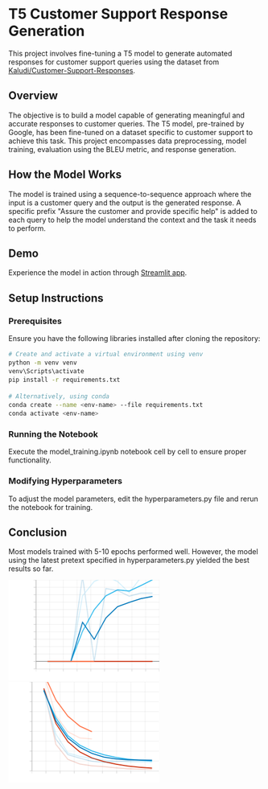 # T5 Customer Support Response Generation

This project involves fine-tuning a T5 model to generate automated responses for customer support queries using the dataset from [Kaludi/Customer-Support-Responses](https://huggingface.co/datasets/Kaludi/Customer-Support-Responses).

## Overview

The objective is to build a model capable of generating meaningful and accurate responses to customer queries. The T5 model, pre-trained by Google, has been fine-tuned on a dataset specific to customer support to achieve this task. This project encompasses data preprocessing, model training, evaluation using the BLEU metric, and response generation. 

## How the Model Works

The model is trained using a sequence-to-sequence approach where the input is a customer query and the output is the generated response. A specific prefix "Assure the customer and provide specific help" is added to each query to help the model understand the context and the task it needs to perform.

## Demo

Experience the model in action through [Streamlit app](https://streamlit.com).

## Setup Instructions

### Prerequisites

Ensure you have the following libraries installed after cloning the repository:

```bash
# Create and activate a virtual environment using venv
python -m venv venv
venv\Scripts\activate
pip install -r requirements.txt 

# Alternatively, using conda
conda create --name <env-name> --file requirements.txt
conda activate <env-name>
```

### Running the Notebook

Execute the model_training.ipynb notebook cell by cell to ensure proper functionality.

### Modifying Hyperparameters

To adjust the model parameters, edit the hyperparameters.py file and rerun the notebook for training.


## Conclusion

Most models trained with 5-10 epochs performed well. However, the model using the latest pretext specified in hyperparameters.py yielded the best results so far.

<img src="assets\eval_bleu.svg" alt="Evaluation BLEU score" style="width:300px;height:200px;">
<img src="assets\eval_loss.svg" alt="Evaluation Loss" style="width:300px;height:200px;">